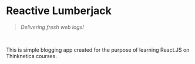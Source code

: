# Reactive Lumberjack
> *Delivering fresh web logs!*

&nbsp;

This is simple blogging app created for the purpose of learning React.JS on Thinknetica courses.
